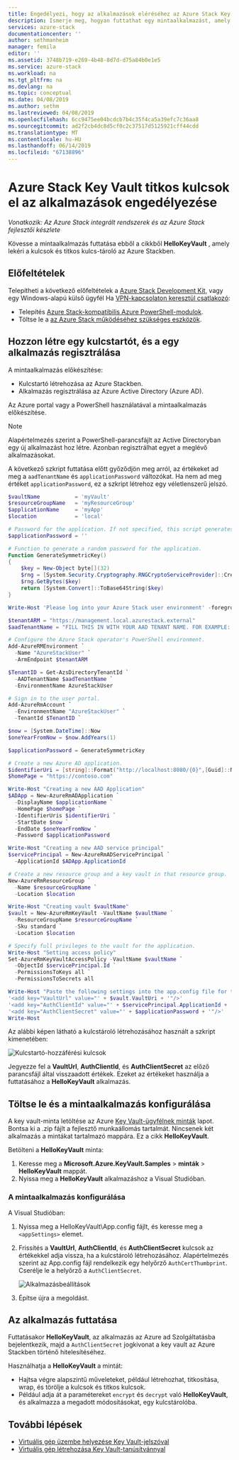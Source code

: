 ```yaml
---
title: Engedélyezi, hogy az alkalmazások eléréséhez az Azure Stack Key Vault titkos kódok |} A Microsoft Docs
description: Ismerje meg, hogyan futtathat egy mintaalkalmazást, amely lekéri a kulcsok és titkos kulcsok a key vault az Azure Stackben.
services: azure-stack
documentationcenter: ''
author: sethmanheim
manager: femila
editor: ''
ms.assetid: 3748b719-e269-4b48-8d7d-d75a84b0e1e5
ms.service: azure-stack
ms.workload: na
ms.tgt_pltfrm: na
ms.devlang: na
ms.topic: conceptual
ms.date: 04/08/2019
ms.author: sethm
ms.lastreviewed: 04/08/2019
ms.openlocfilehash: 6cc9475ee04bcdcb7b4c35f4ca5a39efc7c36aa8
ms.sourcegitcommit: ad2f2cb4dc8d5cf0c2c37517d5125921cff44cdd
ms.translationtype: MT
ms.contentlocale: hu-HU
ms.lasthandoff: 06/14/2019
ms.locfileid: "67138896"
---
```

# <a name="allow-apps-to-access-azure-stack-key-vault-secrets"></a>Azure Stack Key Vault titkos kulcsok el az alkalmazások engedélyezése

*Vonatkozik: Az Azure Stack integrált rendszerek és az Azure Stack fejlesztői készlete*

Kövesse a mintaalkalmazás futtatása ebből a cikkből **HelloKeyVault** , amely lekéri a kulcsok és titkos kulcs-tároló az Azure Stackben.

## <a name="prerequisites"></a>Előfeltételek

Telepítheti a következő előfeltételek a [Azure Stack Development Kit](../asdk/asdk-connect.md#connect-to-azure-stack-using-rdp), vagy egy Windows-alapú külső ügyfél Ha [VPN-kapcsolaton keresztül csatlakozó](../asdk/asdk-connect.md#connect-to-azure-stack-using-vpn):

* Telepítés [Azure Stack-kompatibilis Azure PowerShell-modulok](../operator/azure-stack-powershell-install.md).
* Töltse le a [az Azure Stack működéséhez szükséges eszközök](../operator/azure-stack-powershell-download.md).

## <a name="create-a-key-vault-and-register-an-app"></a>Hozzon létre egy kulcstartót, és a egy alkalmazás regisztrálása

A mintaalkalmazás előkészítése:

* Kulcstartó létrehozása az Azure Stackben.
* Alkalmazás regisztrálása az Azure Active Directory (Azure AD).

Az Azure portal vagy a PowerShell használatával a mintaalkalmazás előkészítése.

> [!NOTE]
> Alapértelmezés szerint a PowerShell-parancsfájlt az Active Directoryban egy új alkalmazást hoz létre. Azonban regisztrálhat egyet a meglévő alkalmazásokat.

A következő szkript futtatása előtt győződjön meg arról, az értékeket ad meg a `aadTenantName` és `applicationPassword` változókat. Ha nem ad meg értéket `applicationPassword`, ez a szkript létrehoz egy véletlenszerű jelszó.

```powershell
$vaultName           = 'myVault'
$resourceGroupName   = 'myResourceGroup'
$applicationName     = 'myApp'
$location            = 'local'

# Password for the application. If not specified, this script generates a random password during app creation.
$applicationPassword = ''

# Function to generate a random password for the application.
Function GenerateSymmetricKey()
{
    $key = New-Object byte[](32)
    $rng = [System.Security.Cryptography.RNGCryptoServiceProvider]::Create()
    $rng.GetBytes($key)
    return [System.Convert]::ToBase64String($key)
}

Write-Host 'Please log into your Azure Stack user environment' -foregroundcolor Green

$tenantARM = "https://management.local.azurestack.external"
$aadTenantName = "FILL THIS IN WITH YOUR AAD TENANT NAME. FOR EXAMPLE: myazurestack.onmicrosoft.com"

# Configure the Azure Stack operator's PowerShell environment.
Add-AzureRMEnvironment `
  -Name "AzureStackUser" `
  -ArmEndpoint $tenantARM

$TenantID = Get-AzsDirectoryTenantId `
  -AADTenantName $aadTenantName `
  -EnvironmentName AzureStackUser

# Sign in to the user portal.
Add-AzureRmAccount `
  -EnvironmentName "AzureStackUser" `
  -TenantId $TenantID `

$now = [System.DateTime]::Now
$oneYearFromNow = $now.AddYears(1)

$applicationPassword = GenerateSymmetricKey

# Create a new Azure AD application.
$identifierUri = [string]::Format("http://localhost:8080/{0}",[Guid]::NewGuid().ToString("N"))
$homePage = "https://contoso.com"

Write-Host "Creating a new AAD Application"
$ADApp = New-AzureRmADApplication `
  -DisplayName $applicationName `
  -HomePage $homePage `
  -IdentifierUris $identifierUri `
  -StartDate $now `
  -EndDate $oneYearFromNow `
  -Password $applicationPassword

Write-Host "Creating a new AAD service principal"
$servicePrincipal = New-AzureRmADServicePrincipal `
  -ApplicationId $ADApp.ApplicationId

# Create a new resource group and a key vault in that resource group.
New-AzureRmResourceGroup `
  -Name $resourceGroupName `
  -Location $location

Write-Host "Creating vault $vaultName"
$vault = New-AzureRmKeyVault -VaultName $vaultName `
  -ResourceGroupName $resourceGroupName `
  -Sku standard `
  -Location $location

# Specify full privileges to the vault for the application.
Write-Host "Setting access policy"
Set-AzureRmKeyVaultAccessPolicy -VaultName $vaultName `
  -ObjectId $servicePrincipal.Id `
  -PermissionsToKeys all `
  -PermissionsToSecrets all

Write-Host "Paste the following settings into the app.config file for the HelloKeyVault project:"
'<add key="VaultUrl" value="' + $vault.VaultUri + '"/>'
'<add key="AuthClientId" value="' + $servicePrincipal.ApplicationId + '"/>'
'<add key="AuthClientSecret" value="' + $applicationPassword + '"/>'
Write-Host
```

Az alábbi képen látható a kulcstároló létrehozásához használt a szkript kimenetében:

![Kulcstartó-hozzáférési kulcsok](media/azure-stack-key-vault-sample-app/settingsoutput.png)

Jegyezze fel a **VaultUrl**, **AuthClientId**, és **AuthClientSecret** az előző parancsfájl által visszaadott értékek. Ezeket az értékeket használja a futtatásához a **HelloKeyVault** alkalmazás.

## <a name="download-and-configure-the-sample-application"></a>Töltse le és a mintaalkalmazás konfigurálása

A key vault-minta letöltése az Azure [Key Vault-ügyfélnek minták](https://www.microsoft.com/download/details.aspx?id=45343) lapot. Bontsa ki a .zip fájlt a fejlesztő munkaállomás tartalmát. Nincsenek két alkalmazás a mintákat tartalmazó mappára. Ez a cikk **HelloKeyVault**.

Betölteni a **HelloKeyVault** minta:

1. Keresse meg a **Microsoft.Azure.KeyVault.Samples** > **minták** > **HelloKeyVault** mappát.
2. Nyissa meg a **HelloKeyVault** alkalmazáshoz a Visual Studióban.

### <a name="configure-the-sample-application"></a>A mintaalkalmazás konfigurálása

A Visual Studióban:

1. Nyissa meg a HelloKeyVault\App.config fájlt, és keresse meg a `<appSettings>` elemet.
2. Frissítés a **VaultUrl**, **AuthClientId**, és **AuthClientSecret** kulcsok az értékekkel adja vissza, ha a kulcstároló létrehozásához. Alapértelmezés szerint az App.config fájl rendelkezik egy helyőrző `AuthCertThumbprint`. Cserélje le a helyőrző a `AuthClientSecret`.

   ![Alkalmazásbeállítások](media/azure-stack-key-vault-sample-app/appconfig.png)

3. Építse újra a megoldást.

## <a name="run-the-app"></a>Az alkalmazás futtatása

Futtatásakor **HelloKeyVault**, az alkalmazás az Azure ad Szolgáltatásba bejelentkezik, majd a `AuthClientSecret` jogkivonat a key vault az Azure Stackben történő hitelesítéséhez.

Használhatja a **HelloKeyVault** a mintát:

* Hajtsa végre alapszintű műveleteket, például létrehozhat, titkosítása, wrap, és törölje a kulcsok és titkos kulcsok.
* Például adja át a paramétereket `encrypt` és `decrypt` való **HelloKeyVault**, és alkalmazza a megadott módosításokat, egy kulcstárolóba.

## <a name="next-steps"></a>További lépések

* [Virtuális gép üzembe helyezése Key Vault-jelszóval](azure-stack-key-vault-deploy-vm-with-secret.md)
* [Virtuális gép létrehozása Key Vault-tanúsítvánnyal](azure-stack-key-vault-push-secret-into-vm.md)
